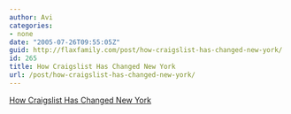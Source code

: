 ```yaml
---
author: Avi
categories:
- none
date: "2005-07-26T09:55:05Z"
guid: http://flaxfamily.com/post/how-craigslist-has-changed-new-york/
id: 265
title: How Craigslist Has Changed New York
url: /post/how-craigslist-has-changed-new-york/
---
```

[How Craigslist Has Changed New York](http://www.newyorkmetro.com/nymetro/news/people/columns/intelligencer/12348/)
